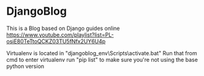 # DjangoBlog
This is a Blog based on Django guides online
https://www.youtube.com/playlist?list=PL-osiE80TeTtoQCKZ03TU5fNfx2UY6U4p


Virtualenv is located in "djangoblog_env\Scripts\activate.bat"
Run that from cmd to enter virtualenv
run "pip list" to make sure you're not using the base python version
